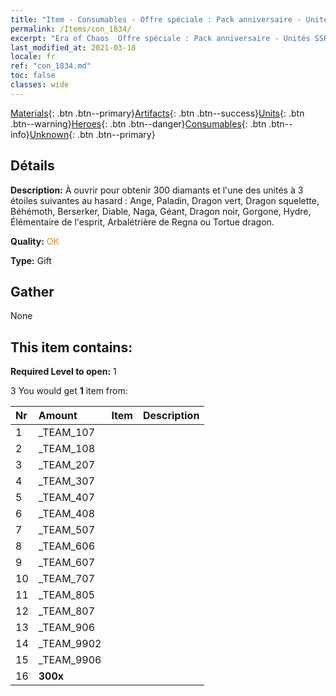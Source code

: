 ```yaml
---
title: "Item - Consumables - Offre spéciale : Pack anniversaire - Unités SSR"
permalink: /Items/con_1834/
excerpt: "Era of Chaos  Offre spéciale : Pack anniversaire - Unités SSR"
last_modified_at: 2021-03-18
locale: fr
ref: "con_1834.md"
toc: false
classes: wide
---
```

 [Materials](/fr/Items/){: .btn .btn--primary}[Artifacts](/fr/Items/Artifacts/){: .btn .btn--success}[Units](/fr/Items/Units/){: .btn .btn--warning}[Heroes](/fr/Items/Heroes/){: .btn .btn--danger}[Consumables](/fr/Items/Consumables/){: .btn .btn--info}[Unknown](/fr/Items/Unknown/){: .btn .btn--primary}

## Détails
 **Description:** À ouvrir pour obtenir 300 diamants et l'une des unités à 3 étoiles suivantes au hasard : Ange, Paladin, Dragon vert, Dragon squelette, Béhémoth, Berserker, Diable, Naga, Géant, Dragon noir, Gorgone, Hydre, Élémentaire de l'esprit, Arbalétrière de Regna ou Tortue dragon.

 **Quality:** <span style="color: #FF8C00">OK</span>

 **Type:** Gift

## Gather

  None

## This item contains:

 **Required Level to open:** 1

 3 You would get **1** item  from:

  | Nr | Amount |     Item    | Description |
  |:---|:-------|:------------|:-----------:|
  | 1 | _TEAM_107 | 
  | 2 | _TEAM_108 | 
  | 3 | _TEAM_207 | 
  | 4 | _TEAM_307 | 
  | 5 | _TEAM_407 | 
  | 6 | _TEAM_408 | 
  | 7 | _TEAM_507 | 
  | 8 | _TEAM_606 | 
  | 9 | _TEAM_607 | 
  | 10 | _TEAM_707 | 
  | 11 | _TEAM_805 | 
  | 12 | _TEAM_807 | 
  | 13 | _TEAM_906 | 
  | 14 | _TEAM_9902 | 
  | 15 | _TEAM_9906 | 
  | 16 |  **300x** | <i class="fas fa-gem"/> |  | 
